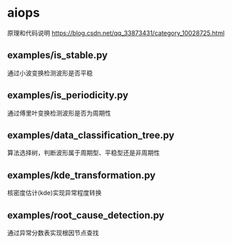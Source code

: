 # aiops
原理和代码说明
https://blog.csdn.net/qq_33873431/category_10028725.html

## examples/is_stable.py
通过小波变换检测波形是否平稳

## examples/is_periodicity.py
通过傅里叶变换检测波形是否为周期性

## examples/data_classification_tree.py
算法选择树，判断波形属于周期型、平稳型还是非周期性

## examples/kde_transformation.py
核密度估计(kde)实现异常程度转换

## examples/root_cause_detection.py
通过异常分数表实现根因节点查找